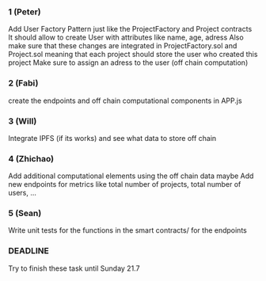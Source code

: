 ### 1 (Peter)
 Add User Factory Pattern just like the ProjectFactory and Project contracts
 It should allow to create User with attributes like name, age, adress
 Also make sure that these changes are integrated in ProjectFactory.sol and Project.sol meaning that each project should store the user who created this project
 Make sure to assign an adress to the user (off chain computation)

### 2 (Fabi)
create the endpoints and off chain computational components in APP.js

### 3 (Will)
Integrate IPFS (if its works) and see what data to store off chain 

### 4 (Zhichao)
Add additional computational elements using the off chain data maybe
Add new endpoints for metrics like total number of projects, total number of users, ...

### 5 (Sean)
Write unit tests for the functions in the smart contracts/ for the endpoints

### DEADLINE 
Try to finish these task until Sunday 21.7 